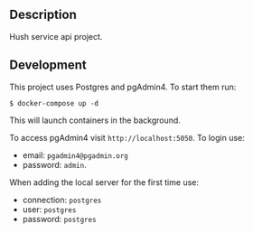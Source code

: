 ## Description

Hush service api project.

## Development

This project uses Postgres and pgAdmin4. To start them run:

```
$ docker-compose up -d
```

This will launch containers in the background.

To access pgAdmin4 visit `http://localhost:5050`. To login use:

- email: `pgadmin4@pgadmin.org`
- password: `admin`.

When adding the local server for the first time use:

- connection: `postgres`
- user: `postgres`
- password: `postgres`
